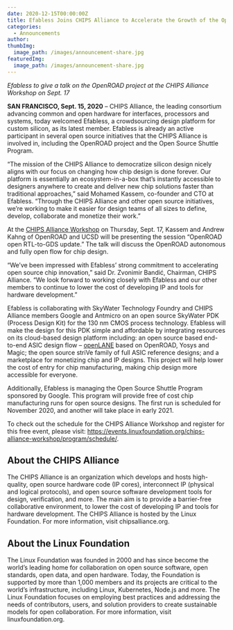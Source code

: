 ```yaml
---
date: 2020-12-15T00:00:00Z
title: Efabless Joins CHIPS Alliance to Accelerate the Growth of the Open Source Chip Ecosystem
categories:
  - Announcements
author: 
thumbImg:
  image_path: /images/announcement-share.jpg
featuredImg:
  image_path: /images/announcement-share.jpg
---
```


*Efabless to give a talk on the OpenROAD project at the CHIPS Alliance Workshop on Sept. 17*

**SAN FRANCISCO, Sept. 15, 2020** – CHIPS Alliance, the leading consortium advancing common and open hardware for interfaces, processors and systems, today welcomed Efabless, a crowdsourcing design platform for custom silicon, as its latest member. Efabless is already an active participant in several open source initiatives that the CHIPS Alliance is involved in, including the OpenROAD project and the Open Source Shuttle Program.

“The mission of the CHIPS Alliance to democratize silicon design nicely aligns with our focus on changing how chip design is done forever. Our platform is essentially an ecosystem-in-a-box that’s instantly accessible to designers anywhere to create and deliver new chip solutions faster than traditional approaches,” said Mohamed Kassem, co-founder and CTO at Efabless. “Through the CHIPS Alliance and other open source initiatives, we’re working to make it easier for design teams of all sizes to define, develop, collaborate and monetize their work.” 

At the [CHIPS Alliance Workshop](https://events.linuxfoundation.org/chips-alliance-workshop/) on Thursday, Sept. 17, Kassem and Andrew Kahng of OpenROAD and UCSD will be presenting the session “OpenROAD open RTL-to-GDS update.” The talk will discuss the OpenROAD autonomous and fully open flow for chip design.

“We’ve been impressed with Efabless’ strong commitment to accelerating open source chip innovation,” said Dr. Zvonimir Bandić, Chairman, CHIPS Alliance. “We look forward to working closely with Efabless and our other members to continue to lower the cost of developing IP and tools for hardware development.”

Efabless is collaborating with SkyWater Technology Foundry  and CHIPS Alliance members Google and Antmicro on an open source SkyWater PDK (Process Design Kit) for the 130 nm CMOS process technology. Efabless will make the design for this PDK simple and affordable by integrating resources on its cloud-based design platform including: an open source based end-to-end ASIC design flow – [openLANE](http://openlane.io/) based on OpenROAD, Yosys and Magic; the open source striVe family of full ASIC reference designs; and a marketplace for monetizing chip and IP designs. This project will help lower the cost of entry for chip manufacturing, making chip design more accessible for everyone. 

Additionally, Efabless is managing the Open Source Shuttle Program sponsored by Google. This program will provide free of cost chip manufacturing runs for open source designs. The first run is scheduled for November 2020, and another will take place in early 2021.

To check out the schedule for the CHIPS Alliance Workshop and register for this free event, please visit: https://events.linuxfoundation.org/chips-alliance-workshop/program/schedule/.  

## About the CHIPS Alliance

The CHIPS Alliance is an organization which develops and hosts high-quality, open source hardware code (IP cores), interconnect IP (physical and logical protocols), and open source software development tools for design, verification, and more. The main aim is to provide a barrier-free collaborative environment, to lower the cost of developing IP and tools for hardware development. The CHIPS Alliance is hosted by the Linux Foundation. For more information, visit chipsalliance.org.

## About the Linux Foundation

The Linux Foundation was founded in 2000 and has since become the world’s leading home for collaboration on open source software, open standards, open data, and open hardware. Today, the Foundation is supported by more than 1,000 members and its projects are critical to the world’s infrastructure, including Linux, Kubernetes, Node.js and more. The Linux Foundation focuses on employing best practices and addressing the needs of contributors, users, and solution providers to create sustainable models for open collaboration. For more information, visit linuxfoundation.org.
